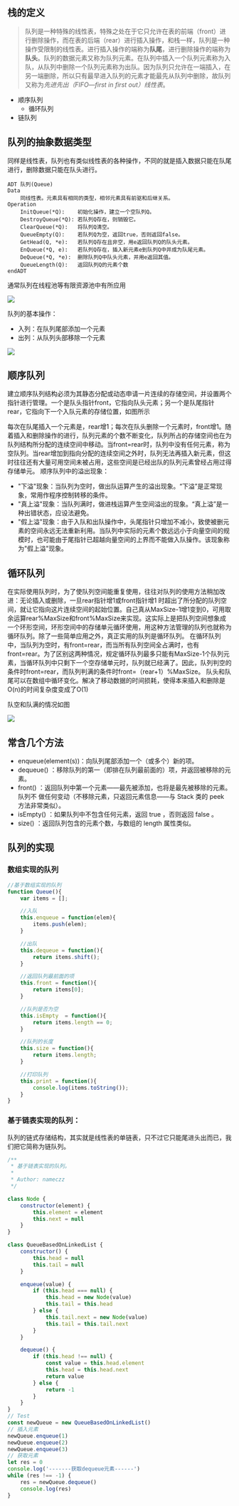 ## 栈的定义

>队列是一种特殊的线性表，特殊之处在于它只允许在表的前端（front）进行删除操作，而在表的后端（rear）进行插入操作，和栈一样，队列是一种操作受限制的线性表。进行插入操作的端称为**队尾**，进行删除操作的端称为**队头**。队列的数据元素又称为队列元素。在队列中插入一个队列元素称为入队，从队列中删除一个队列元素称为出队。因为队列只允许在一端插入，在另一端删除，所以只有最早进入队列的元素才能最先从队列中删除，故队列又称为*先进先出（FIFO—first in first out）线性表*。

- 顺序队列
  - 循环队列
- 链队列

## 队列的抽象数据类型

同样是线性表，队列也有类似线性表的各种操作，不同的就是插入数据只能在队尾进行，删除数据只能在队头进行。

```
ADT 队列(Queue)
Data
    同线性表。元素具有相同的类型，相邻元素具有前驱和后继关系。
Operation
    InitQueue(*Q):    初始化操作，建立一个空队列Q。
    DestroyQueue(*Q): 若队列Q存在，则销毁它。
    ClearQueue(*Q):   将队列Q清空。
    QueueEmpty(Q):    若队列Q为空，返回true，否则返回false。
    GetHead(Q, *e):   若队列Q存在且非空，用e返回队列Q的队头元素。
    EnQueue(*Q, e):   若队列Q存在，插入新元素e到队列Q中并成为队尾元素。
    DeQueue(*Q, *e):  删除队列Q中队头元素，并用e返回其值。
    QueueLength(Q):   返回队列Q的元素个数
endADT
```

通常队列在线程池等有限资源池中有所应用

![](./1.jpg)

队列的基本操作：
*   入列：在队列尾部添加一个元素
*   出列：从队列头部移除一个元素

 ![](https://cdn.nlark.com/yuque/0/2018/png/174243/1542094368420-a1c06040-c171-495c-ae3d-5d4f0bff8057.png) 
 
## 顺序队列

建立顺序队列结构必须为其静态分配或动态申请一片连续的存储空间，并设置两个指针进行管理。一个是队头指针front，它指向队头元素；另一个是队尾指针rear，它指向下一个入队元素的存储位置，如图所示

每次在队尾插入一个元素是，rear增1；每次在队头删除一个元素时，front增1。随着插入和删除操作的进行，队列元素的个数不断变化，队列所占的存储空间也在为队列结构所分配的连续空间中移动。当front=rear时，队列中没有任何元素，称为空队列。当rear增加到指向分配的连续空间之外时，队列无法再插入新元素，但这时往往还有大量可用空间未被占用，这些空间是已经出队的队列元素曾经占用过得存储单元。
顺序队列中的溢出现象：
- "下溢"现象：当队列为空时，做出队运算产生的溢出现象。“下溢”是正常现象，常用作程序控制转移的条件。
- "真上溢"现象：当队列满时，做进栈运算产生空间溢出的现象。“真上溢”是一种出错状态，应设法避免。
- "假上溢"现象：由于入队和出队操作中，头尾指针只增加不减小，致使被删元素的空间永远无法重新利用。当队列中实际的元素个数远远小于向量空间的规模时，也可能由于尾指针已超越向量空间的上界而不能做入队操作。该现象称为"假上溢"现象。

## 循环队列

在实际使用队列时，为了使队列空间能重复使用，往往对队列的使用方法稍加改进：无论插入或删除，一旦rear指针增1或front指针增1 时超出了所分配的队列空间，就让它指向这片连续空间的起始位置。自己真从MaxSize-1增1变到0，可用取余运算rear%MaxSize和front%MaxSize来实现。这实际上是把队列空间想象成一个环形空间，环形空间中的存储单元循环使用，用这种方法管理的队列也就称为循环队列。除了一些简单应用之外，真正实用的队列是循环队列。
在循环队列中，当队列为空时，有front=rear，而当所有队列空间全占满时，也有front=rear。为了区别这两种情况，规定循环队列最多只能有MaxSize-1个队列元素，当循环队列中只剩下一个空存储单元时，队列就已经满了。因此，队列判空的条件时front=rear，而队列判满的条件时front=（rear+1）%MaxSize。
队头和队尾可以在数组中循环变化。解决了移动数据的时间损耗，使得本来插入和删除是O(n)的时间复杂度变成了O(1)

队空和队满的情况如图

![](./2.jpg)

## 常含几个方法

- enqueue(element(s))：向队列尾部添加一个（或多个）新的项。
- dequeue() ：移除队列的第一（即排在队列最前面的）项，并返回被移除的元素。
- front() ：返回队列中第一个元素——最先被添加，也将是最先被移除的元素。队列不
做任何变动（不移除元素，只返回元素信息——与 Stack 类的 peek 方法非常类似）。
- isEmpty() ：如果队列中不包含任何元素，返回 true ，否则返回 false 。
- size() ：返回队列包含的元素个数，与数组的 length 属性类似。

## 队列的实现

### 数组实现的队列
```javascript
//基于数组实现的队列
function Queue(){
    var items = [];

    //入队
    this.enqueue = function(elem){
        items.push(elem);
    }

    //出队
    this.dequeue = function(){
        return items.shift();
    }

    //返回队列最前面的项
    this.front = function(){
        return items[0];
    }

    //队列是否为空
    this.isEmpty  = function(){
        return items.length == 0;
    }

    //队列的长度
    this.size = function(){
        return items.length;
    }

    //打印队列
    this.print = function(){
        console.log(items.toString());
    }
}
```

### 基于链表实现的队列：

队列的链式存储结构，其实就是线性表的单链表，只不过它只能尾进头出而已，我们把它简称为链队列。

```javascript
/**
 * 基于链表实现的队列。
 *
 * Author: nameczz
 */

class Node {
    constructor(element) {
        this.element = element
        this.next = null
    }
}

class QueueBasedOnLinkedList {
    constructor() {
        this.head = null
        this.tail = null
    }

    enqueue(value) {
        if (this.head === null) {
            this.head = new Node(value)
            this.tail = this.head
        } else {
            this.tail.next = new Node(value)
            this.tail = this.tail.next
        }
    }

    dequeue() {
        if (this.head !== null) {
            const value = this.head.element
            this.head = this.head.next
            return value
        } else {
            return -1
        }
    }
}
// Test
const newQueue = new QueueBasedOnLinkedList()
// 插入元素
newQueue.enqueue(1)
newQueue.enqueue(2)
newQueue.enqueue(3)
// 获取元素
let res = 0
console.log('-------获取dequeue元素------')
while (res !== -1) {
    res = newQueue.dequeue()
    console.log(res)
}
```